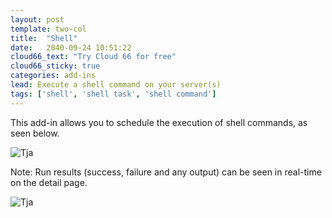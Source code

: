 ```yaml
---
layout: post
template: two-col
title:  "Shell"
date:   2040-09-24 10:51:22
cloud66_text: "Try Cloud 66 for free"
cloud66_sticky: true
categories: add-ins
lead: Execute a shell command on your server(s)
tags: ['shell', 'shell task', 'shell command']
---
```


This add-in allows you to schedule the execution of shell commands, as seen below.

![Tja](http://cdn.cloud66.com/images/help/addin_shell.png)

Note: Run results (success, failure and any output) can be seen in real-time on the detail page.

![Tja](http://cdn.cloud66.com/images/help/addin_example_shell.png)